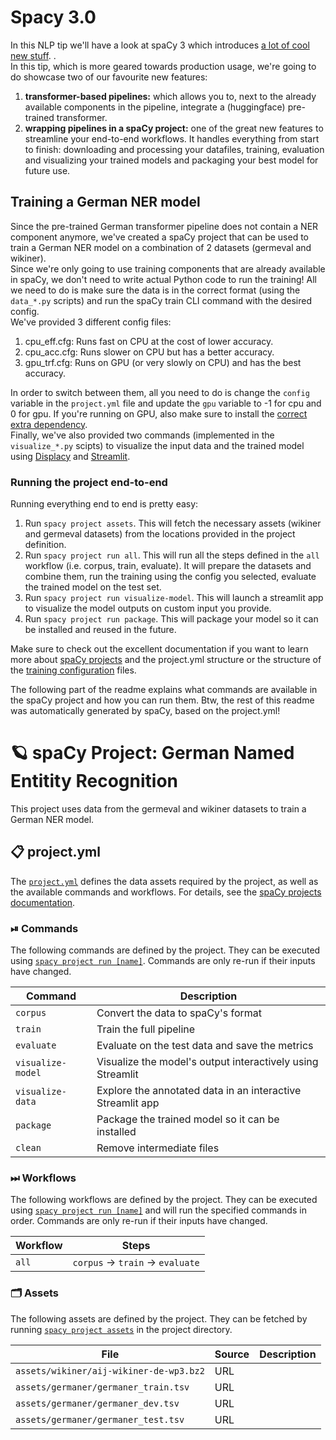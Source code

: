 # Spacy 3.0
In this NLP tip we'll have a look at spaCy 3 which introduces [a lot of cool new stuff](https://spacy.io/usage/v3). .  
In this tip, which is more geared towards production usage, we're going to do showcase two of our favourite new features:

1. **transformer-based pipelines:** which allows you to, next to the already available components in the pipeline, integrate a (huggingface) pre-trained transformer.
2. **wrapping pipelines in a spaCy project:** one of the great new features to streamline your end-to-end workflows. It handles everything from start to finish: downloading and processing your datafiles, training, evaluation and visualizing your trained models and packaging your best model for future use.   

## Training a German NER model
Since the pre-trained German transformer pipeline does not contain a NER component anymore, we've created a spaCy project that can be used to train a German NER model on a combination of 2 datasets (germeval and wikiner).  
Since we're only going to use training components that are already available in spaCy, we don't need to write actual Python code to run the training! All we need to do is make sure the data is in the correct format (using the `data_*.py` scripts) and run the spaCy train CLI command with the desired config.  
We've provided 3 different config files:  

1. cpu_eff.cfg: Runs fast on CPU at the cost of lower accuracy.
2. cpu_acc.cfg: Runs slower on CPU but has a better accuracy.
3. gpu_trf.cfg: Runs on GPU (or very slowly on CPU) and has the best accuracy.  

In order to switch between them, all you need to do is change the `config` variable in the `project.yml` file and update the `gpu` variable to -1 for cpu and 0 for gpu. If you're running on GPU, also make sure to install the [correct extra dependency](https://spacy.io/usage#gpu).  
Finally, we've also provided two commands (implemented in the `visualize_*.py` scipts) to visualize the input data and the trained model using [Displacy](https://spacy.io/usage/visualizers#ent) and [Streamlit](https://www.streamlit.io/).

### Running the project end-to-end
Running everything end to end is pretty easy:

1. Run `spacy project assets`. This will fetch the necessary assets (wikiner and germeval datasets) from the locations provided in the project definition.
2. Run `spacy project run all`. This will run all the steps defined in the `all` workflow (i.e. corpus, train, evaluate). It will prepare the datasets and combine them, run the training using the config you selected, evaluate the trained model on the test set.
3. Run `spacy project run visualize-model`. This will launch a streamlit app to visualize the model outputs on custom input you provide.
4. Run `spacy project run package`. This will package your model so it can be installed and reused in the future.   

Make sure to check out the excellent documentation if you want to learn more about [spaCy projects](https://spacy.io/usage/projects) and the project.yml structure or the structure of the [training configuration](https://spacy.io/api/data-formats) files.

The following part of the readme explains what commands are available in the spaCy project and how you can run them. Btw, the rest of this readme was automatically generated by spaCy, based on the project.yml!

<!-- SPACY PROJECT: AUTO-GENERATED DOCS START (do not remove) -->

# 🪐 spaCy Project: German Named Entitity Recognition

This project uses data from the germeval and wikiner datasets to train a German NER model.

## 📋 project.yml

The [`project.yml`](project.yml) defines the data assets required by the
project, as well as the available commands and workflows. For details, see the
[spaCy projects documentation](https://spacy.io/usage/projects).

### ⏯ Commands

The following commands are defined by the project. They
can be executed using [`spacy project run [name]`](https://spacy.io/api/cli#project-run).
Commands are only re-run if their inputs have changed.

| Command | Description |
| --- | --- |
| `corpus` | Convert the data to spaCy's format |
| `train` | Train the full pipeline |
| `evaluate` | Evaluate on the test data and save the metrics |
| `visualize-model` | Visualize the model's output interactively using Streamlit |
| `visualize-data` | Explore the annotated data in an interactive Streamlit app |
| `package` | Package the trained model so it can be installed |
| `clean` | Remove intermediate files |

### ⏭ Workflows

The following workflows are defined by the project. They
can be executed using [`spacy project run [name]`](https://spacy.io/api/cli#project-run)
and will run the specified commands in order. Commands are only re-run if their
inputs have changed.

| Workflow | Steps |
| --- | --- |
| `all` | `corpus` &rarr; `train` &rarr; `evaluate` |

### 🗂 Assets

The following assets are defined by the project. They can
be fetched by running [`spacy project assets`](https://spacy.io/api/cli#project-assets)
in the project directory.

| File | Source | Description |
| --- | --- | --- |
| `assets/wikiner/aij-wikiner-de-wp3.bz2` | URL |  |
| `assets/germaner/germaner_train.tsv` | URL |  |
| `assets/germaner/germaner_dev.tsv` | URL |  |
| `assets/germaner/germaner_test.tsv` | URL |  |

<!-- SPACY PROJECT: AUTO-GENERATED DOCS END (do not remove) -->